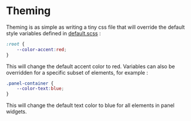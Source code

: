 # Theming

Theming is as simple as writing a tiny css file that will override the default style variables defined in [default.scss](https://github.com/jean-emmanuel/open-stage-control/blob/master/src/browser/scss/themes/default.scss) :

```css
:root {
	--color-accent:red;
}
```

This will change the default accent color to red. Variables can also be overridden for a specific subset of elements, for example :

```css
.panel-container {
	--color-text:blue;
}
```

This will change the default text color to blue for all elements in panel widgets.

